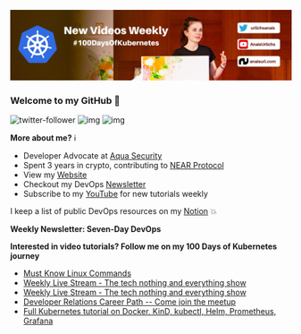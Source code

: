 ![my header image](./assets/header.jpg)

### Welcome to my GitHub 👋

![twitter-follower](https://img.shields.io/twitter/follow/urlichsanais?style=social) ![img](https://img.shields.io/youtube/channel/subscribers/UCb4mfRT5UWpjoUQRcIE2qOQ?label=YouTube%20Subscribers&style=social) ![img](https://img.shields.io/youtube/channel/views/UCb4mfRT5UWpjoUQRcIE2qOQ?label=Total%20views%20on%20my%20YouTube%20Channel&style=social) 

**More about me?** ℹ️
* Developer Advocate at [Aqua Security](https://github.com/aquasecurity)
* Spent 3 years in crypto, contributing to [NEAR Protocol](https://github.com/near)
* View my [Website](https://anaisurl.com/)
* Checkout my DevOps [Newsletter](https://anaisurl.com/tag/devops)
* Subscribe to my [YouTube](https://www.youtube.com/c/AnaisUrlichs) for new tutorials weekly

I keep a list of public DevOps resources on my [Notion](https://devops.anaisurl.com/) :boom:

**Weekly Newsletter: Seven-Day DevOps**
<!-- NEWSLETTER-LIST:START -->
<!-- NEWSLETTER-LIST:END -->

**Interested in video tutorials? Follow me on my 100 Days of Kubernetes journey**
<!-- YOUTUBE-LIST:START -->
- [Must Know Linux Commands](https://www.youtube.com/watch?v=Od5yaTIn6Lw)
- [Weekly Live Stream - The tech nothing and everything show](https://www.youtube.com/watch?v=ZmulbeHniCk)
- [Weekly Live Stream - The tech nothing and everything show](https://www.youtube.com/watch?v=pvxnUKh5cEA)
- [Developer Relations Career Path -- Come join the meetup](https://www.youtube.com/watch?v=CfrN95pMMb0)
- [Full Kubernetes tutorial on Docker, KinD, kubectl, Helm, Prometheus, Grafana](https://www.youtube.com/watch?v=SeQevrW176A)
<!-- YOUTUBE-LIST:END -->
